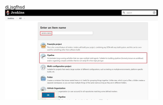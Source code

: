 dj,jsgfhsd
 ![Alt text](https://github.com/Protontech-1803/devops/blob/master/Jenkins/Pipeline.jpg)
